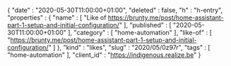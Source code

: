 {
  "date" : "2020-05-30T11:00:00+01:00",
  "deleted" : false,
  "h" : "h-entry",
  "properties" : {
    "name" : [ "Like of https://brunty.me/post/home-assistant-part-1-setup-and-initial-configuration/" ],
    "published" : [ "2020-05-30T11:00:00+01:00" ],
    "category" : [ "home-automation" ],
    "like-of" : [ "https://brunty.me/post/home-assistant-part-1-setup-and-initial-configuration/" ]
  },
  "kind" : "likes",
  "slug" : "2020/05/0z97r",
  "tags" : [ "home-automation" ],
  "client_id" : "https://indigenous.realize.be"
}
